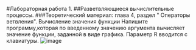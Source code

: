 #Лабораторная работа 1.
##Разветвляющиеся вычислительные процессы.
###Теоретический материал: глава 4, раздел " Операторы ветвления".
Вычисление значения функции
Напишите программу,которая по введенному значению аргумента вычисляет значение функции, заданной в виде графика. Параметр R вводится с клавиатуры.
![image](./gr.jpeg)
